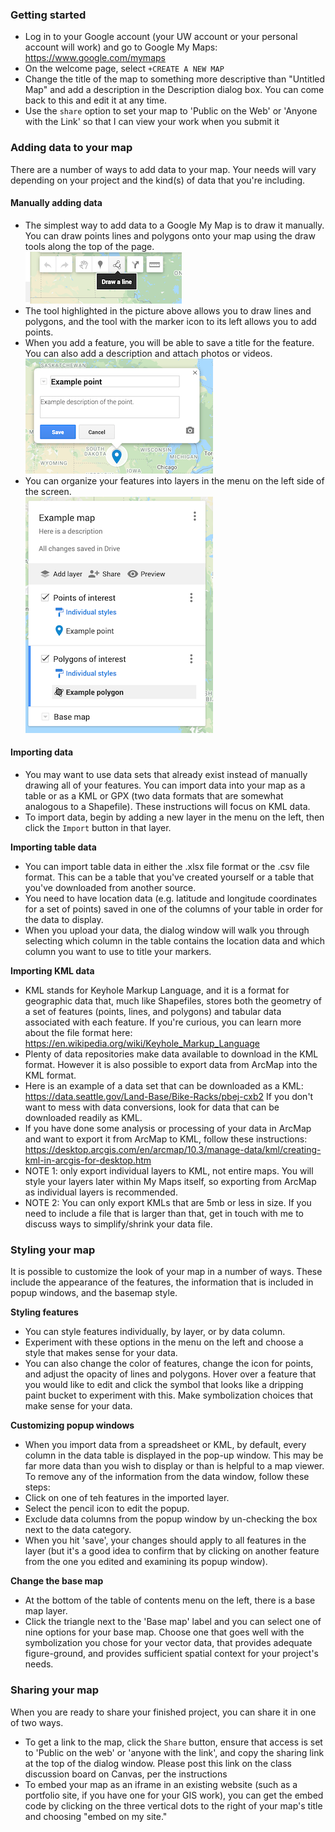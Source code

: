 ### Getting started

* Log in to your Google account (your UW account or your personal account will work) and go to Google My Maps: https://www.google.com/mymaps
* On the welcome page, select ```+CREATE A NEW MAP```
* Change the title of the map to something more descriptive than "Untitled Map" and add a description in the Description dialog box. You can come back to this and edit it at any time. 
* Use the ```share``` option to set your map to 'Public on the Web' or 'Anyone with the Link' so that I can view your work when you submit it

### Adding data to your map

There are a number of ways to add data to your map. Your needs will vary depending on your project and the kind(s) of data that you're including. 

#### Manually adding data

* The simplest way to add data to a Google My Map is to draw it manually. You can draw points lines and polygons onto your map using the draw tools along the top of the page. <br>
![Screenshot of drawing tools](screenshot1.png)
* The tool highlighted in the picture above allows you to draw lines and polygons, and the tool with the marker icon to its left allows you to add points.
* When you add a feature, you will be able to save a title for the feature. You can also add a description and attach photos or videos. <br>
![screenshot of info window](screenshot2.png)
* You can organize your features into layers in the menu on the left side of the screen.<br>
![screenshot of layer menu](screenshot3.png)

#### Importing data 

* You may want to use data sets that already exist instead of manually drawing all of your features. You can import data into your map as a table or as a KML or GPX (two data formats that are somewhat analogous to a Shapefile). These instructions will focus on KML data. 
* To import data, begin by adding a new layer in the menu on the left, then click the ```Import``` button in that layer. 

**Importing table data**

* You can import table data in either the .xlsx file format or the .csv file format. This can be a table that you've created yourself or a table that you've downloaded from another source. 
* You need to have location data (e.g. latitude and longitude coordinates for a set of points) saved in one of the columns of your table in order for the data to display.
* When you upload your data, the dialog window will walk you through selecting which column in the table contains the location data and which column you want to use to title your markers. 

**Importing KML data**

* KML stands for Keyhole Markup Language, and it is a format for geographic data that, much like Shapefiles, stores both the geometry of a set of features (points, lines, and polygons) and tabular data associated with each feature. If you're curious, you can learn more about the file format here: https://en.wikipedia.org/wiki/Keyhole_Markup_Language
* Plenty of data repositories make data available to download in the KML format. However it is also possible to export data from ArcMap into the KML format. 
* Here is an example of a data set that can be downloaded as a KML: https://data.seattle.gov/Land-Base/Bike-Racks/pbej-cxb2 If you don't want to mess with data conversions, look for data that can be downloaded readily as KML.
* If you have done some analysis or processing of your data in ArcMap and want to export it from ArcMap to KML, follow these instructions: https://desktop.arcgis.com/en/arcmap/10.3/manage-data/kml/creating-kml-in-arcgis-for-desktop.htm
* NOTE 1: only export individual layers to KML, not entire maps. You will style your layers later within My Maps itself, so exporting from ArcMap as individual layers is recommended. 
* NOTE 2: You can only export KMLs that are 5mb or less in size. If you need to include a file that is larger than that, get in touch with me to discuss ways to simplify/shrink your data file. 

### Styling your map

It is possible to customize the look of your map in a number of ways. These include the appearance of the features, the information that is included in popup windows, and the basemap style. 

**Styling features**

* You can style features individually, by layer, or by data column. 
* Experiment with these options in the menu on the left and choose a style that makes sense for your data. 
* You can also change the color of features, change the icon for points, and adjust the opacity of lines and polygons. Hover over a feature that you would like to edit and click the symbol that looks like a dripping paint bucket to experiment with this. Make symbolization choices that make sense for your data. 

**Customizing popup windows**

* When you import data from a spreadsheet or KML, by default, every column in the data table is displayed in the pop-up window. This may be far more data than you wish to display or than is helpful to a map viewer. To remove any of the information from the data window, follow these steps: 
* Click on one of teh features in the imported layer. 
* Select the pencil icon to edit the popup. 
* Exclude data columns from the popup window by un-checking the box next to the data category. 
* When you hit 'save', your changes should apply to all features in the layer (but it's a good idea to confirm that by clicking on another feature from the one you edited and examining its popup window).

**Change the base map**

* At the bottom of the table of contents menu on the left, there is a base map layer. 
* Click the triangle next to the 'Base map' label and you can select one of nine options for your base map. Choose one that goes well with the symbolization you chose for your vector data, that provides adequate figure-ground, and provides sufficient spatial context for your project's needs. 

### Sharing your map

When you are ready to share your finished project, you can share it in one of two ways. 

* To get a link to the map, click the ```Share``` button, ensure that access is set to 'Public on the web' or 'anyone with the link', and copy the sharing link at the top of the dialog window. Please post this link on the class discussion board on Canvas, per the instructions 
* To embed your map as an iframe in an existing website (such as a portfolio site, if you have one for your GIS work), you can get the embed code by clicking on the three vertical dots to the right of your map's title and choosing "embed on my site."

